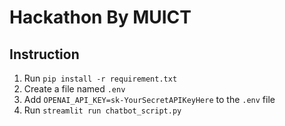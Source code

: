 # Hackathon By MUICT

## Instruction

1. Run `pip install -r requirement.txt`
2. Create a file named `.env`
3. Add `OPENAI_API_KEY=sk-YourSecretAPIKeyHere` to the `.env` file
4. Run `streamlit run chatbot_script.py`
